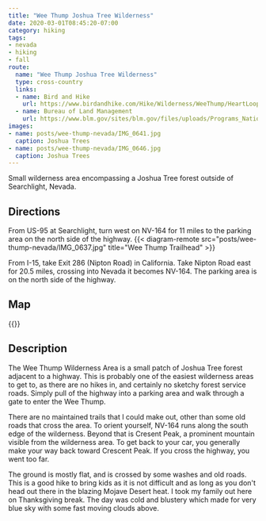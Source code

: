 ```yaml
---
title: "Wee Thump Joshua Tree Wilderness"
date: 2020-03-01T08:45:20-07:00
category: hiking
tags: 
- nevada
- hiking
- fall
route:
  name: "Wee Thump Joshua Tree Wilderness"
  type: cross-country
  links:
  - name: Bird and Hike
    url: https://www.birdandhike.com/Hike/Wilderness/WeeThump/HeartLoop/_HeartLoop.htm
  - name: Bureau of Land Management
    url: https://www.blm.gov/sites/blm.gov/files/uploads/Programs_NationalConservationLands_WildernessAreas_NV_Wee%20Thump%20Joshua%20Tree%20Wilderness%20Fact%20Sheet%20Web%20Opt.pdf 
images:
- name: posts/wee-thump-nevada/IMG_0641.jpg
  caption: Joshua Trees
- name: posts/wee-thump-nevada/IMG_0646.jpg
  caption: Joshua Trees
---
```

Small wilderness area encompassing a Joshua Tree forest outside of Searchlight, Nevada.
<!--more-->

## Directions
From US-95 at Searchlight, turn west on NV-164 for 11 miles to the parking area on the north side of the highway.
{{< diagram-remote src="posts/wee-thump-nevada/IMG_0637.jpg" title="Wee Thump Trailhead" >}}

From I-15, take Exit 286 (Nipton Road) in California.  Take Nipton Road east for 20.5 miles, crossing into Nevada it becomes NV-164.  The parking area is on the north side of the highway.

## Map
{{<map-embed src="https://www.google.com/maps/d/embed?mid=1LFdywvuIIjT772Yu0sVGA5nJ3wQZZlXx&hl=en" >}}

## Description
The Wee Thump Wilderness Area is a small patch of Joshua Tree forest adjacent to a highway.  This is probably one of the easiest wilderness areas to get to, as there are no hikes in, and certainly no sketchy forest service roads.  Simply pull of the highway into a parking area and walk through a gate to enter the Wee Thump.

There are no maintained trails that I could make out, other than some old roads that cross the area.  To orient yourself, NV-164 runs along the south edge of the wilderness.  Beyond that is Cresent Peak, a prominent mountain visible from the wilderness area.  To get back to your car, you generally make your way back toward Crescent Peak.  If you cross the highway, you went too far.

The ground is mostly flat, and is crossed by some washes and old roads.  This is a good hike to bring kids as it is not difficult and as long as you don't head out there in the blazing Mojave Desert heat.  I took my family out here on Thanksgiving break.  The day was cold and blustery which made for very blue sky with some fast moving clouds above.

